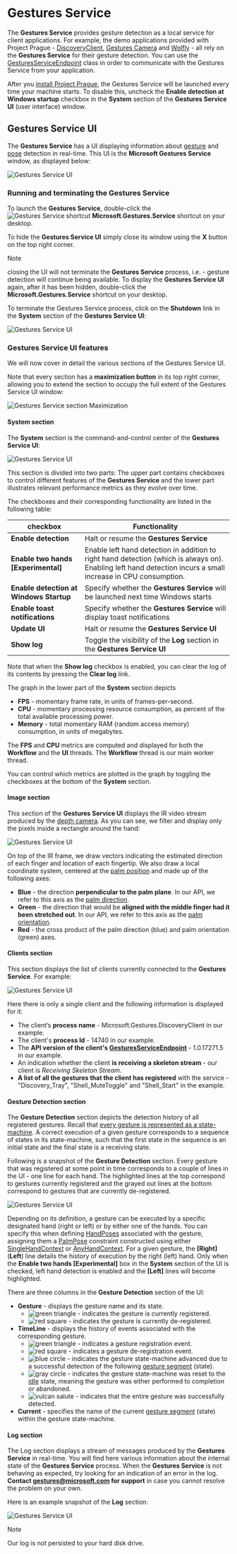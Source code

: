 # Gestures Service

The **Gestures Service** provides gesture detection as a local service for client applications. For example, the demo applications provided with Project Prague - [DiscoveryClient](https://aka.ms/gestures/docs), [Gestures Camera](https://aka.ms/gestures/docs) and [Wolfly](https://aka.ms/gestures/docs) - all rely on the **Gestures Service** for their gesture detection. You can use the [GesturesServiceEndpoint](http://aka.ms/gestures) class in order to communicate with the Gestures Service from your application.

After you [install Project Prague](index.md#setting-up-project-prague-on-your-machine), the Gestures Service will be launched every time your machine starts. To disable this, uncheck the **Enable detection at Windows startup** checkbox in the **System** section of the **Gestures Service UI** (user interface) window.

## Gestures Service UI

The **Gestures Service** has a UI displaying information about [gesture](index.md#gesture) and [pose](index.md#hand-pose) detection in real-time. This UI is the **Microsoft Gestures Service** window, as displayed below:

![Gestures Service UI](Images/MicrosoftGesturesService.png)

### Running and terminating the Gestures Service

To launch the **Gestures Service**, double-click the ![Gestures Service shortcut](Images/GesturesServiceIcon.png) **Microsoft.Gestures.Service** shortcut on your desktop.

To hide the **Gestures Service UI** simply close its window using the **X** button on the top right corner.

> [!NOTE]
> closing the UI will not terminate the **Gestures Service** process, i.e. - gesture detection will continue being available. To display the **Gestures Service UI** again, after it has been hidden, double-click the **Microsoft.Gestures.Service** shortcut on your desktop.

To terminate the Gestures Service process, click on the **Shutdown** link in the **System** section of the **Gestures Service UI**:

![Gestures Service UI](Images/MicrosoftGesturesService_Shutdown.png)

### Gestures Service UI features

We will now cover in detail the various sections of the Gestures Service UI.

Note that every section has a **maximization button** in its top right corner, allowing you to extend the section to occupy the full extent of the Gestures Service UI window:

![Gestures Service section Maximization](Images/MicrosoftGesturesService_Maximize.png)

#### **System section**

The **System** section is the command-and-control center of the **Gestures Service UI**:

![Gestures Service UI](Images/MicrosoftGesturesService_System.png)

This section is divided into two parts: The upper part contains checkboxes to control different features of the **Gestures Service** and the lower part illustrates relevant performance metrics as they evolve over time.

The checkboxes and their corresponding functionality are listed in the following table:

checkbox     | Functionality
------------- | ------------
**Enable detection** | Halt or resume the **Gestures Service**
**Enable two hands [Experimental]** | Enable left hand detection in addition to right hand detection (which is always on). Enabling left hand detection incurs a small increase in CPU consumption.
**Enable detection at Windows Startup** | Specify whether the **Gestures Service** will be launched next time Windows starts
**Enable toast notifications** | Specify whether the **Gestures Service** will display toast notifications
**Update UI** | Halt or resume the **Gestures Service UI**
**Show log** | Toggle the visibility of the **Log** section in the **Gestures Service UI**

Note that when the **Show log** checkbox is enabled, you can clear the log of its contents by pressing the **Clear log** link.

The graph in the lower part of the **System** section depicts

- **FPS** - momentary frame rate, in units of frames-per-second.
- **CPU** - momentary processing resource consumption, as percent of the total available processing power.
- **Memory** - total momentary RAM (random access memory) consumption, in units of megabytes.

The **FPS** and **CPU** metrics are computed and displayed for both the **Workflow** and the **UI** threads. The **Workflow** thread is our main worker thread.

You can control which metrics are plotted in the graph by toggling the checkboxes at the bottom of the **System** section.

#### **Image section**

This section of the **Gestures Service UI** displays the IR video stream produced by the [depth camera](index.md#supported-depth-cameras). As you can see, we filter and display only the pixels inside a rectangle around the hand:

![Gestures Service UI](Images/MicrosoftGesturesService_Image.png)

On top of the IR frame, we draw vectors indicating the estimated direction of each finger and location of each fingertip. We also draw a local coordinate system, centered at the [palm position](/dotnet/api/microsoft.gestures.skeleton.ihandskeleton.palmposition#Microsoft_Gestures_Skeleton_IHandSkeleton_PalmPosition) and made up of the following axes:

- **Blue** - the direction **perpendicular to the palm plane**. In our API, we refer to this axis as the [palm direction](/dotnet/api/microsoft.gestures.skeleton.ihandskeleton.palmdirection#Microsoft_Gestures_Skeleton_IHandSkeleton_PalmDirection).
- **Green** - the direction that would be **aligned with the middle finger had it been stretched out**. In our API, we refer to this axis as the [palm orientation](/dotnet/api/microsoft.gestures.skeleton.ihandskeleton.palmorientation#Microsoft_Gestures_Skeleton_IHandSkeleton_PalmOrientation).
- **Red** - the cross product of the palm direction (blue) and palm orientation (green) axes.

#### **Clients section**

This section displays the list of clients currently connected to the **Gestures Service**. For example:

![Gestures Service UI](Images/MicrosoftGesturesService_Clients.png)

Here there is only a single client and the following information is displayed for it:

- The client’s **process name** - Microsoft.Gestures.DiscoveryClient in our example.
- The client's **process Id** - 14740 in our example.
- The **API version of the client's [GesturesServiceEndpoint](http://aka.ms/gestures)** - 1.0.17271.5 in our example.
- An indication whether the client **is receiving a skeleton stream** - our client is *Receiving Skeleton Stream*.
- **A list of all the gestures that the client has registered** with the service - "Discovery_Tray", "Shell_MuteToggle" and "Shell_Start" in the example.

#### **Gesture Detection section**

The **Gesture Detection** section depicts the detection history of all registered gestures. Recall that [every gesture is represented as a state-machine](index.md#gesture). A correct execution of a given gesture corresponds to a sequence of states in its state-machine, such that the first state in the sequence is an initial state and the final state is a receiving state.

Following is a snapshot of the **Gesture Detection** section. Every gesture that was registered at some point in time corresponds to a couple of lines in the UI - one line for each hand. The highlighted lines at the top correspond to gestures currently registered and the grayed out lines at the bottom correspond to gestures that are currently de-registered.

![Gestures Service UI](Images/MicrosoftGesturesService_Timeline.png)

Depending on its definition, a gesture can be executed by a specific designated hand (right or left) or by either one of the hands. You can specify this when defining [HandPoses](/dotnet/api/microsoft.gestures.handpose) associated with the gesture, assigning them a [PalmPose](/dotnet/api/microsoft.gestures.palmpose) constraint constructed using either [SingleHandContext](/dotnet/api/microsoft.gestures.singlehandcontext) or [AnyHandContext](/dotnet/api/microsoft.gestures.anyhandcontext). For a given gesture, the **[Right]** (**Left**) line details the history of execution by the right (left) hand. Only when the **Enable two hands [Experimental]** box in the **System** section of the UI is checked, left hand detection is enabled and the **[Left]** lines will become highlighted.

There are three columns in the **Gesture Detection** section of the UI:

- **Gesture** - displays the gesture name and its state.
  - ![green triangle](Images/GreenTriangle.png) - indicates the gesture is currently registered.
  - ![red square](Images/RedSquare.png) - indicates the gesture is currently de-registered.
- **TimeLine** - displays the history of events associated with the corresponding gesture.
  - ![green triangle](Images/GreenTriangle.png) - indicates a gesture registration event.
  - ![red square](Images/RedSquare.png) - indicates a gesture de-registration event.
  - ![blue circle](Images/BlueCircle.png) - indicates the gesture state-machine advanced due to a successful detection of the following [gesture segment](/dotnet/api/microsoft.gestures.gesturesegment) (state).
  - ![gray circle](Images/GrayCircle.png) - indicates the gesture state-machine was reset to the [idle](/dotnet/api/microsoft.gestures.IdleGestureSegment) state, meaning the gesture was either performed to completion or abandoned.
  - ![vulcan salute](Images/VulcanSalute.png) - indicates that the entire gesture was successfully detected.
- **Current** - specifies the name of the current [gesture segment](/dotnet/api/microsoft.gestures.gesturesegment) (state) within the gesture state-machine.

#### **Log section**

The Log section displays a stream of messages produced by the **Gestures Service** in real-time. You will find here various information about the internal state of the **Gestures Service** process. When the **Gestures Service** is not behaving as expected, try looking for an indication of an error in the log. **Contact [gestures@microsoft.com](http://aka.ms/gestures) for support** in case you cannot resolve the problem on your own.

Here is an example snapshot of the **Log** section:

![Gestures Service UI](Images/MicrosoftGesturesService_Log.png)

> [!NOTE]
> Our log is not persisted to your hard disk drive.
